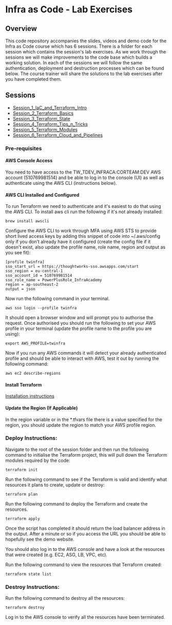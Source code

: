 # Infra as Code - Lab Exercises

## Overview

This code repository accompanies the slides, videos and demo code for the Infra as Code course which has 6 sessions.  There is a folder for each session which contains the session's lab exercises.  As we work through the sessions we will make improvements to the code base which builds a working solution.  In each of the sessions we will follow the same authentication, deployment and destruction processes which can be found below.  The course trainer will share the solutions to the lab exercises after you have completed them.

## Sessions

- [Session_1_IaC_and_Terraform_Intro](./Session_1_IaC_and_Terraform_Intro/README.md)
- [Session_2_Terraform_Basics](./Session_2_Terraform_Basics/README.md)
- [Session_3_Terraform_State](./Session_3_Terraform_State/README.md)
- [Session_4_Terraform_Tips_n_Tricks](./Session_4_Terraform_Tips_n_Tricks/README.md)
- [Session_5_Terraform_Modules](./Session_5_Terraform_Modules/README.md)
- [Session_6_Terraform_Cloud_and_Pipelines](./Session_6_Terraform_Cloud_and_Pipelines/README.md)

### Pre-requisites

#### AWS Console Access

You need to have access to the TW_TDEV_INFRACA:CORTEAM:DEV AWS account (510769981514) and be able to log in to the console (UI) as well as authenticate using the AWS CLI (instructions below).

#### AWS CLI Installed and Configured

To run Terraform we need to authenticate and it's easiest to do that using the AWS CLI.  To install aws cli run the following if it's not already installed:

```
brew install awscli
```

Configure the AWS CLI to work through MFA using AWS STS to provide short lived access keys by adding this snippet of code into ~/.aws/config only if you don’t already have it configured (create the config file if it doesn't exist, also update the profile name, role name, region and output as you see fit):

```
[profile twinfra]
sso_start_url = https://thoughtworks-sso.awsapps.com/start
sso_region = eu-central-1
sso_account_id = 510769981514
sso_role_name = PowerPlusRole_InfraAcademy
region = ap-southeast-2
output = json
```

Now run the following command in your terminal.

```
aws sso login --profile twinfra
```

It should open a browser window and will prompt you to authorise the request.  Once authorised you should run the following to set your AWS profile in your terminal (update the profile name to the profile you are using):

```
export AWS_PROFILE=twinfra
```

Now if you run any AWS commands it will detect your already authenticated profile and should be able to interact with AWS, test it out by running  the following command:

```
aws ec2 describe-regions
```

#### Install Terraform

[Installation instructions](https://developer.hashicorp.com/terraform/tutorials/aws-get-started/install-cli)


#### Update the Region (If Applicable)

In the region variable or in the *.tfvars file there is a value specified for the region, you should update the region to match your AWS profile region.


### Deploy Instructions:

Navigate to the root of the session folder and then run the following command to initialise the Terraform project, this will pull down the Terraform modules required by the code:

```
terraform init
```

Run the following command to see if the Terraform is valid and identify what resources it plans to create, update or destroy:

```
terraform plan
```

Run the following command to deploy the Terraform and create the resources.

```
terraform apply
```

Once the script has completed it should return the load balancer address in the output.  After a minute or so if you access the URL you should be able to hopefully see the demo website.

You should also log in to the AWS console and have a look at the resources that were created (e.g. EC2, ASG, LB, VPC, etc).

Run the following command to view the resources that Terraform created:

```
terraform state list
```

### Destroy Instructions:

Run the following command to destroy all the resources:

```
terraform destroy
```

Log in to the AWS console to verify all the resources have been terminated.
